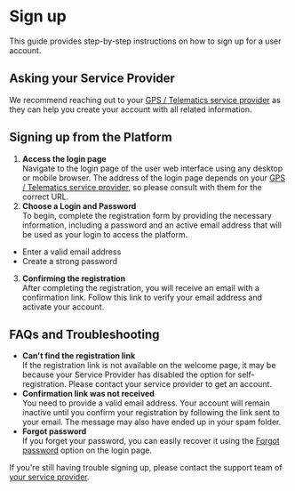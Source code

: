 # Sign up

This guide provides step-by-step instructions on how to sign up for a user account.

## Asking your Service Provider

We recommend reaching out to your [GPS / Telematics service provider](service-provider.md) as they can help you create your account with all related information.

## Signing up from the Platform

1. **Access the login page**\
   Navigate to the login page of the user web interface using any desktop or mobile browser. The address of the login page depends on your [GPS / Telematics service provider](service-provider.md), so please consult with them for the correct URL.
2. **Choose a Login and Password**\
   To begin, complete the registration form by providing the necessary information, including a password and an active email address that will be used as your login to access the platform.

* Enter a valid email address
* Create a strong password

3. **Confirming the registration**\
   After completing the registration, you will receive an email with a confirmation link. Follow this link to verify your email address and activate your account.

## FAQs and Troubleshooting

* **Can't find the registration link**\
  If the registration link is not available on the welcome page, it may be because your Service Provider has disabled the option for self-registration. Please contact your service provider to get an account.
* **Confirmation link was not received**\
  You need to provide a valid email address. Your account will remain inactive until you confirm your registration by following the link sent to your email. The message may also have ended up in your spam folder.
* **Forgot password**\
  If you forget your password, you can easily recover it using the [Forgot password](../../account/account/password-recovery.md) option on the login page.

If you're still having trouble signing up, please contact the support team of [your service provider](service-provider.md).
